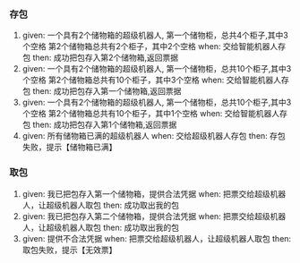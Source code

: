 
### 存包
1. given:  一个具有2个储物箱的超级机器人, 第一个储物柜，总共4个柜子,其中3个空格 第2个储物箱总共有2个柜子，其中2个空格 when: 交给智能机器人存包 then: 成功把包存入第2个储物箱,返回票据
2. given:  一个具有2个储物箱的超级机器人, 第一个储物柜，总共10个柜子,其中3个空格 第2个储物箱总共有10个柜子，其中3个空格 when: 交给智能机器人存包 then: 成功把包存入第一个储物箱,返回票据
2. given:  一个具有2个储物箱的超级机器人, 第一个储物柜，总共10个柜子,其中3个空格 第2个储物箱总共有10个柜子，其中1个空格 when: 交给智能机器人存包 then: 成功把包存入第1个储物箱,返回票据
3. given: 所有储物箱已满的超级机器人 when: 交给超级机器人存包 then: 存包失败，提示【储物箱已满】

### 取包
1. given: 我已把包存入第一个储物箱，提供合法凭据 when: 把票交给超级机器人，让超级机器人取包 then: 成功取出我的包
2. given: 我已把包存入第二个储物箱，提供合法凭据 when: 把票交给超级机器人，让超级机器人取包 then: 成功取出我的包
3. given: 提供不合法凭据 when: 把票交给超级机器人，让超级机器人取包 then: 取包失败，提示【无效票】